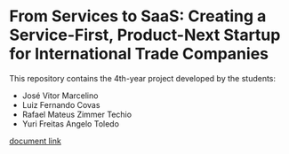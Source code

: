 # From Services to SaaS: Creating a Service-First, Product-Next Startup for International Trade Companies

This repository contains the 4th-year project developed by the students:
- José Vitor Marcelino
- Luiz Fernando Covas
- Rafael Mateus Zimmer Techio
- Yuri Freitas Angelo Toledo

[document link](./PublicReport.pdf)

